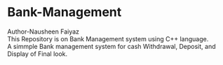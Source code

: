 # Bank-Management
Author-Nausheen Faiyaz
<br>
This Repository is on Bank Management system using C++ language.
<br>
A simmple Bank management system for cash Withdrawal, Deposit, and Display of Final look.
